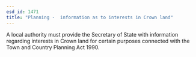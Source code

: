 ```yaml
---
esd_id: 1471
title: "Planning -  information as to interests in Crown land"
---
```


A local authority must provide the Secretary of State with information regarding interests in Crown land for certain purposes connected with the Town and Country Planning Act 1990.

